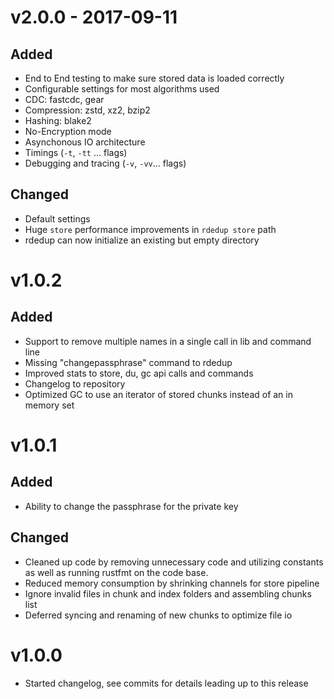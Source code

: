 # v2.0.0 - 2017-09-11
## Added
- End to End testing to make sure stored data is loaded correctly
- Configurable settings for most algorithms used
- CDC: fastcdc, gear
- Compression: zstd, xz2, bzip2
- Hashing: blake2
- No-Encryption mode
- Asynchonous IO architecture
- Timings (`-t`, `-tt` ... flags)
- Debugging and tracing (`-v`, `-vv`... flags)

## Changed
- Default settings
- Huge `store` performance improvements in `rdedup store` path
- rdedup can now initialize an existing but empty directory

# v1.0.2
## Added
- Support to remove multiple names in a single call in lib and command line
- Missing "changepassphrase" command to rdedup
- Improved stats to store, du, gc api calls and commands
- Changelog to repository
- Optimized GC to use an iterator of stored chunks instead of an in memory set

# v1.0.1
## Added
- Ability to change the passphrase for the private key

## Changed
- Cleaned up code by removing unnecessary code and utilizing constants as well as
running rustfmt on the code base.
- Reduced memory consumption by shrinking channels for store pipeline
- Ignore invalid files in chunk and index folders and assembling chunks list
- Deferred syncing and renaming of new chunks to optimize file io

# v1.0.0
- Started changelog, see commits for details leading up to this release
